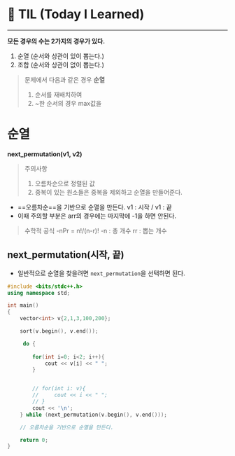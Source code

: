 # 📝 TIL (Today I Learned)

--- 

**모든 경우의 수는 2가지의 경우가 있다.**
1. 순열 (순서와 상관이 있이 뽑는다.)
2. 조합 (순서와 상관이 없이 뽑는다.)

> 문제에서 다음과 같은 경우 **순열**
> 1. 순서를 재배치하여
> 2. ~한 순서의 경우 max값을



# 순열

**next_permutation(v1, v2)**

> 주의사항
> 1. 오름차순으로 정렬된 값
> 2. 중복이 있는 원소들은 중복을 제외하고 순열을 만들어준다.


- ==오름차순==을 기반으로 순열을 만든다.
  v1 : 시작 / v1 : 끝
- 이때 주의할 부분은 arr의 경우에는 마지막에 -1을 하면 안된다.


> 수학적 공식
-nPr = n!/(n-r)!
-n : 총 개수
rr  : 뽑는 개수


## next_permutation(시작, 끝)
- 일반적으로 순열을 찾을려면 `next_permutation`을 선택하면 된다.

```cpp fold
#include <bits/stdc++.h>
using namespace std;

int main()
{
    vector<int> v{2,1,3,100,200};

    sort(v.begin(), v.end());

     do {
        
        for(int i=0; i<2; i++){
            cout << v[i] << " ";
        }


        // for(int i: v){
        //     cout << i << " ";
        // }
        cout << '\n';
    } while (next_permutation(v.begin(), v.end()));

    // 오름차순을 기반으로 순열을 만든다. 

    return 0;
}
